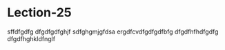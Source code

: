 # Lection-25
sffdfgdfg
dfgdfgdfghjf
sdfghgmjgfdsa
ergdfcvdfgdfgdfbfg
dfgdfhfhdfgdfg
dfgdfhghkldfnglf
